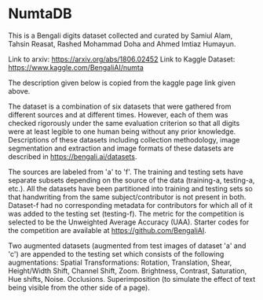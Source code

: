 # NumtaDB

This is a Bengali digits dataset collected and curated by Samiul Alam, Tahsin Reasat, Rashed Mohammad Doha and Ahmed Imtiaz Humayun.

Link to arxiv: https://arxiv.org/abs/1806.02452
Link to Kaggle Dataset: https://www.kaggle.com/BengaliAI/numta

The description given below is copied from the kaggle page link given above.

The dataset is a combination of six datasets that were gathered from different sources and at different times. However, each of them was checked rigorously under the same evaluation criterion so that all digits were at least legible to one human being without any prior knowledge. Descriptions of these datasets including collection methodology, image segmentation and extraction and image formats of these datasets are described in https://bengali.ai/datasets.

The sources are labeled from 'a' to 'f'. The training and testing sets have separate subsets depending on the source of the data (training-a, testing-a, etc.). All the datasets have been partitioned into training and testing sets so that handwriting from the same subject/contributor is not present in both. Dataset-f had no corresponding metadata for contributors for which all of it was added to the testing set (testing-f). The metric for the competition is selected to be the Unweighted Average Accuracy (UAA). Starter codes for the competition are available at https://github.com/BengaliAI.

Two augmented datasets (augmented from test images of dataset 'a' and 'c') are appended to the testing set which consists of the following augmentations:
    Spatial Transformations: Rotation, Translation, Shear, Height/Width Shift, Channel Shift, Zoom.
    Brightness, Contrast, Saturation, Hue shifts, Noise.
    Occlusions.
    Superimposition (to simulate the effect of text being visible from the other side of a page).
